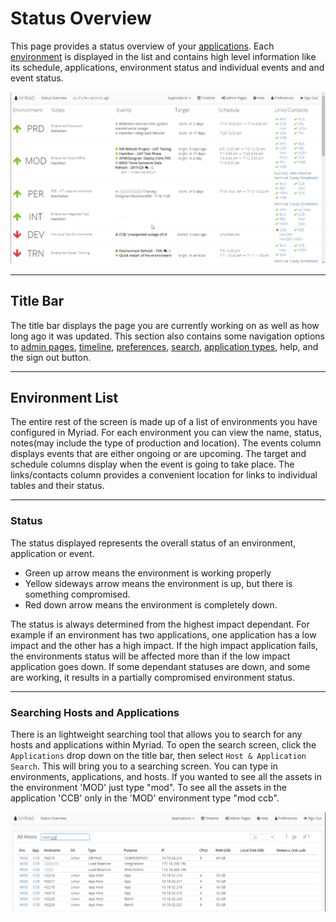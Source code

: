 # Status Overview
This page provides a status overview of your [applications](Applications.md). Each [environment](Environments.md) is displayed in the list and contains high level information like its schedule, applications, environment status and individual events and and event status.

<img src="Media/Status-Overview.png">

---
## Title Bar
The title bar displays the page you are currently working on as well as how long ago it was updated. This section also contains some navigation options to 
[admin pages](Admin-Pages.md), [timeline](Timeline.md), [preferences](Preferences.md), [search](#Searching), [application types](Application-Types.md), help, and the sign out button.

---
## Environment List
The entire rest of the screen is made up of a list of environments you have configured in Myriad. For each environment you can view the name, status, notes(may include the type of production and location). The events column displays events that are either ongoing or are upcoming. The target and schedule columns display when the event is going to take place. The links/contacts column provides a convenient location for links to individual tables and their status.

---
### Status
The status displayed represents the overall status of an environment, application or event. 
* Green up arrow means the environment is working properly
* Yellow sideways arrow means the environment is up, but there is something compromised.
* Red down arrow means the environment is completely down.

The status is always determined from the highest impact dependant. For example if an environment has two applications, one application has a low impact and the other has a high impact. If the high impact application fails, the environments status will be affected more than if the low impact application goes down. If some dependant statuses are down, and some are working, it results in a partially compromised environment status. 

---
### Searching Hosts and Applications
There is an lightweight searching tool that allows you to search for any hosts and applications within Myriad. To open the search screen, click the `Applications` drop down on the title bar, then select `Host & Application Search`. This will bring you to a searching screen. You can type in environments, applications, and hosts. If you wanted to see all the assets in the environment 'MOD' just type "mod". To see all the assets in the application 'CCB' only in the 'MOD' environment type "mod ccb".

<img src="Media/Application-Host-Searching.png">